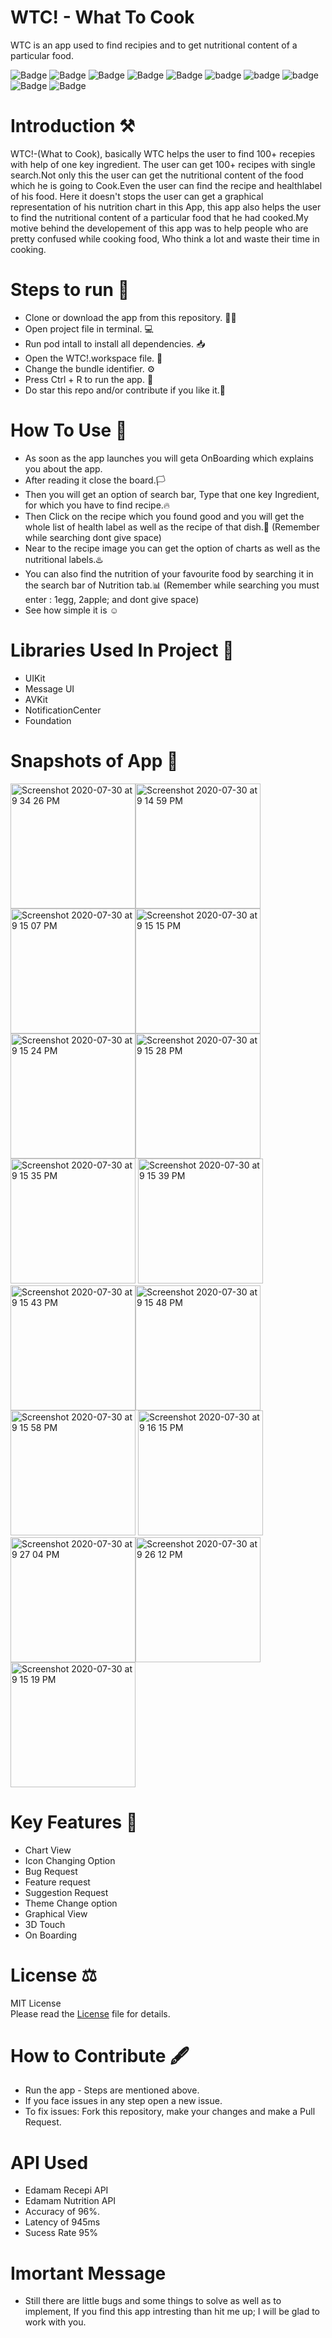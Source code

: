 # WTC! - What To Cook

WTC is an app used to find recipies and to get nutritional content of a particular food.

![Badge](https://img.shields.io/badge/License-MIT-yellow) 
![Badge](https://img.shields.io/badge/Pod-SwiftyJSON-pink) 
![Badge](https://img.shields.io/badge/Pod-Kingfisher-orange) 
![Badge](https://img.shields.io/badge/Pod-Charts-gold) 
![Badge](https://img.shields.io/badge/Xcode-11.6-green)
![badge](https://img.shields.io/badge/Swift-5.0-red)
![badge](https://img.shields.io/badge/iOS-13-blue)
![badge](https://img.shields.io/badge/Platfrom-iOS-orange)
![Badge](https://img.shields.io/badge/Recipe-Application-yellowgreen)
![Badge](https://img.shields.io/badge/Nutrition-App-black)

# Introduction ⚒  
WTC!-(What to Cook), basically WTC helps the user to find 100+ recepies with help of one key ingredient. The user can get 100+ recipes with single search.Not only this the user
can get the nutritional content of the food which he is going to Cook.Even the user can find the recipe and healthlabel of his food. Here it doesn't stops the user can get a graphical representation of his nutrition chart in this App,
this app also helps the user to find the nutritional content of a particular food that he had cooked.My motive behind the developement of this app was to help people 
who are pretty confused while cooking food, Who think a lot and waste their time in cooking.

# Steps to run 📲

* Clone or download the app from this repository. 👩‍💻
* Open project file in terminal. 💻
* Run pod intall to install all dependencies. 📥
* Open the WTC!.workspace file. 💾
* Change the bundle identifier. ⚙️
* Press Ctrl + R to run the app. 📲
* Do star this repo and/or contribute if you like it.🙂 

# How To Use 🛑 
* As soon as the app launches you will geta OnBoarding which explains you about the app. 
* After reading it close the board.🏳️
* Then you will get an option of search bar, Type that one key Ingredient, for which you have to find recipe.🔥
* Then Click on the recipe which you found good and you will get the whole list of health label as well as the recipe of that dish.🥗 
(Remember while searching dont give space)
* Near to the recipe image you can get the option of charts as well as the nutritional labels.♨️
* You can also find the nutrition of your favourite food by searching it in the search bar of Nutrition tab.📊 
(Remember while searching you must enter : 1egg, 2apple; and dont give space) 
* See how simple it is ☺️

# Libraries Used In Project 📒 

* UIKit <br>
* Message UI
* AVKit
* NotificationCenter
* Foundation

# Snapshots of App 📸

<img width="200" alt="Screenshot 2020-07-30 at 9 34 26 PM" src="https://user-images.githubusercontent.com/56252259/88946169-8a9d6480-d2ac-11ea-90c5-53dd00a64465.png"><img width="200" alt="Screenshot 2020-07-30 at 9 14 59 PM" src="https://user-images.githubusercontent.com/56252259/88946184-8f621880-d2ac-11ea-951f-9e193bfe4641.png"><img width="200" alt="Screenshot 2020-07-30 at 9 15 07 PM" src="https://user-images.githubusercontent.com/56252259/88946188-912bdc00-d2ac-11ea-9e0b-41776f01f52e.png"><img width="200" alt="Screenshot 2020-07-30 at 9 15 15 PM" src="https://user-images.githubusercontent.com/56252259/88946190-91c47280-d2ac-11ea-95dd-1add3897fde3.png">
<img width="200" alt="Screenshot 2020-07-30 at 9 15 24 PM" src="https://user-images.githubusercontent.com/56252259/88946192-925d0900-d2ac-11ea-904c-d643eb5f8163.png"><img width="200" alt="Screenshot 2020-07-30 at 9 15 28 PM" src="https://user-images.githubusercontent.com/56252259/88946197-938e3600-d2ac-11ea-89a8-12c9d6962c4a.png"><img width="200" alt="Screenshot 2020-07-30 at 9 15 35 PM" src="https://user-images.githubusercontent.com/56252259/88946204-94bf6300-d2ac-11ea-85aa-3ea8f007b3fb.png">
<img width="200" alt="Screenshot 2020-07-30 at 9 15 39 PM" src="https://user-images.githubusercontent.com/56252259/88946209-95f09000-d2ac-11ea-9960-81a107118a37.png"><img width="200" alt="Screenshot 2020-07-30 at 9 15 43 PM" src="https://user-images.githubusercontent.com/56252259/88946212-96892680-d2ac-11ea-8c44-021ca88e4301.png"><img width="200" alt="Screenshot 2020-07-30 at 9 15 48 PM" src="https://user-images.githubusercontent.com/56252259/88946218-97ba5380-d2ac-11ea-9115-10fef2e4882a.png"><img width="200" alt="Screenshot 2020-07-30 at 9 15 58 PM" src="https://user-images.githubusercontent.com/56252259/88946220-9852ea00-d2ac-11ea-8aa5-1068b3f5eb8c.png">
<img width="200" alt="Screenshot 2020-07-30 at 9 16 15 PM" src="https://user-images.githubusercontent.com/56252259/88946222-98eb8080-d2ac-11ea-84a2-fb0c25437e3e.png"><img width="200" alt="Screenshot 2020-07-30 at 9 27 04 PM" src="https://user-images.githubusercontent.com/56252259/88946227-9a1cad80-d2ac-11ea-8889-e4cfa79f3c9a.png"><img width="200" alt="Screenshot 2020-07-30 at 9 26 12 PM" src="https://user-images.githubusercontent.com/56252259/88946234-9b4dda80-d2ac-11ea-9207-75786e234e7d.png"><img width="200" alt="Screenshot 2020-07-30 at 9 15 19 PM" src="https://user-images.githubusercontent.com/56252259/88946237-9c7f0780-d2ac-11ea-9602-3bded684ec7e.png">

# Key Features 🔐
* Chart View 
* Icon Changing Option 
* Bug Request 
* Feature request 
* Suggestion Request 
* Theme Change option 
* Graphical View 
* 3D Touch
* On Boarding

# License ⚖️  

MIT License<br> Please read the [License](https://github.com/gokulnair2001/WTC-/blob/master/LICENSE) file for details.

# How to Contribute 🖋 

* Run the app - Steps are mentioned above.
* If you face issues in any step open a new issue.
* To fix issues: Fork this repository, make your changes and make a Pull Request. 

# API Used 
* Edamam Recepi API
* Edamam Nutrition API
* Accuracy of 96%. 
* Latency of 945ms 
* Sucess Rate 95%


# Imortant Message 

* Still there are little bugs and some things to solve as well as to implement, If you find this app intresting than hit me up; I will be
glad to work with you.
